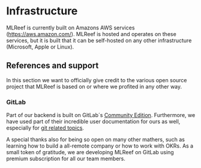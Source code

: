 # Infrastructure

MLReef is currently built on Amazons AWS services (https://aws.amazon.com/). MLReef is hosted and operates on these services, 
but it is built that it can be self-hosted on any other infrastructure (Microsoft, Apple or Linux). 


## References and support

In this section we want to officially give credit to the various open source project that MLReef is based on or where we profited in any other way. 

### GitLab

Part of our backend is built on GitLab´s [Community Edition](https://about.gitlab.com/install/ce-or-ee/). Furthermore, we have used part of their incredible user documentation for ours as well, especially for [git related topics](../0-concepts/1-new_to_git). 

A special thanks also for being so open on many other mathers, such as learning how to build a all-remote company or how to work with OKRs. As a small token of gratitude, we are developing MLReef on GitLab using premium subscription for all our team members. 
